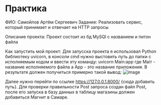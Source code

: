# Практика 

ФИО: Самойлов Артём Сергеевич
Задание: Реализовать сервис, который
принимает и отвечает на HTTP запросы

Описание проекта: Проект состоит из бд MySQl с названием  и питон файла 

Как запустить мой проект: Для запусска проекта я использовал Python библиотеку uvicorn, в консоли cmd нужно выстовить путь до папки с исполняемым кодом и ввести эту команду: uvicorn Main:app  где Maiт - название исполняемого файла а App - это название приложения. В результате должен получиться примерно такой вывод:
![image](https://github.com/Zer0Death5/Practice/assets/124496725/589e19ef-054b-45bb-8fd0-c231e5342ee5)

Далее нужно перейти по ссылке https://127.0.0.1.8000/ {сюда добавить путь}.  Для проверки правильности Post запроса создан файл Post, после его запуска в базу данных в таблицу магазины должен добавиться Магнит в Самаре.
